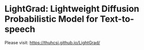 # LightGrad: Lightweight Diffusion Probabilistic Model for Text-to-speech
Please visit: https://thuhcsi.github.io/LightGrad/
